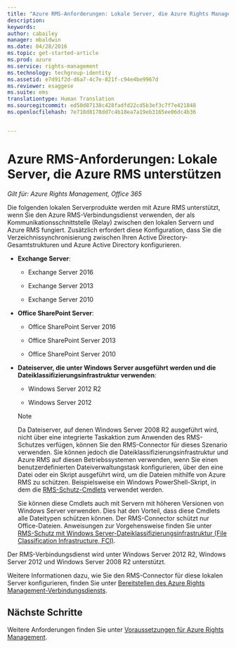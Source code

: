 ```yaml
---
title: "Azure RMS-Anforderungen: Lokale Server, die Azure Rights Management unterstützen | Azure RMS"
description: 
keywords: 
author: cabailey
manager: mbaldwin
ms.date: 04/28/2016
ms.topic: get-started-article
ms.prod: azure
ms.service: rights-management
ms.technology: techgroup-identity
ms.assetid: e7d91f2d-d6a7-4c7e-821f-c94e4be9967d
ms.reviewer: esaggese
ms.suite: ems
translationtype: Human Translation
ms.sourcegitcommit: ed50d87138c428fadfd22cd5b3ef3c7f7e421848
ms.openlocfilehash: 7e718d8178dd7c4b18ea7a19eb3165ee06dc4b36


---
```



# Azure RMS-Anforderungen: Lokale Server, die Azure RMS unterstützen

*Gilt für: Azure Rights Management, Office 365*

Die folgenden lokalen Serverprodukte werden mit Azure RMS unterstützt, wenn Sie den Azure RMS-Verbindungsdienst verwenden, der als Kommunikationsschnittstelle (Relay) zwischen den lokalen Servern und Azure RMS fungiert. Zusätzlich erfordert diese Konfiguration, dass Sie die Verzeichnissynchronisierung zwischen Ihren Active Directory-Gesamtstrukturen und Azure Active Directory konfigurieren.

-   **Exchange Server**:

    -   Exchange Server 2016

    -   Exchange Server 2013

    -   Exchange Server 2010

-   **Office SharePoint Server**:

    -   Office SharePoint Server 2016

    -   Office SharePoint Server 2013

    -   Office SharePoint Server 2010

-   **Dateiserver, die unter Windows Server ausgeführt werden und die Dateiklassifizierungsinfrastruktur verwenden**:

    -   Windows Server 2012 R2

    -   Windows Server 2012

    > [!NOTE]
    > Da Dateiserver, auf denen Windows Server 2008 R2 ausgeführt wird, nicht über eine integrierte Taskaktion zum Anwenden des RMS-Schutzes verfügen, können Sie den RMS-Connector für dieses Szenario verwenden. Sie können jedoch die Dateiklassifizierungsinfrastruktur und Azure RMS auf diesen Betriebssystemen verwenden, wenn Sie einen benutzerdefinierten Dateiverwaltungstask konfigurieren, über den eine Datei oder ein Skript ausgeführt wird, um die Dateien mithilfe von Azure RMS zu schützen. Beispielsweise ein Windows PowerShell-Skript, in dem die [RMS-Schutz-Cmdlets](https://msdn.microsoft.com/library/azure/mt433195.aspx) verwendet werden.
    > 
    > Sie können diese Cmdlets auch mit Servern mit höheren Versionen von Windows Server verwenden. Dies hat den Vorteil, dass diese Cmdlets alle Dateitypen schützen können. Der RMS-Connector schützt nur Office-Dateien. Anweisungen zur Vorgehensweise finden Sie unter [RMS-Schutz mit Windows Server-Dateiklassifizierungsinfrastruktur (File Classification Infrastructure, FCI)](../rms-client/configure-fci.md).

Der RMS-Verbindungsdienst wird unter Windows Server 2012 R2, Windows Server 2012 und Windows Server 2008 R2 unterstützt.

Weitere Informationen dazu, wie Sie den RMS-Connector für diese lokalen Server konfigurieren, finden Sie unter [Bereitstellen des Azure Rights Management-Verbindungsdiensts](../deploy-use/deploy-rms-connector.md).

## Nächste Schritte
Weitere Anforderungen finden Sie unter [Voraussetzungen für Azure Rights Management](requirements-azure-rms.md).



<!--HONumber=Jul16_HO3-->


